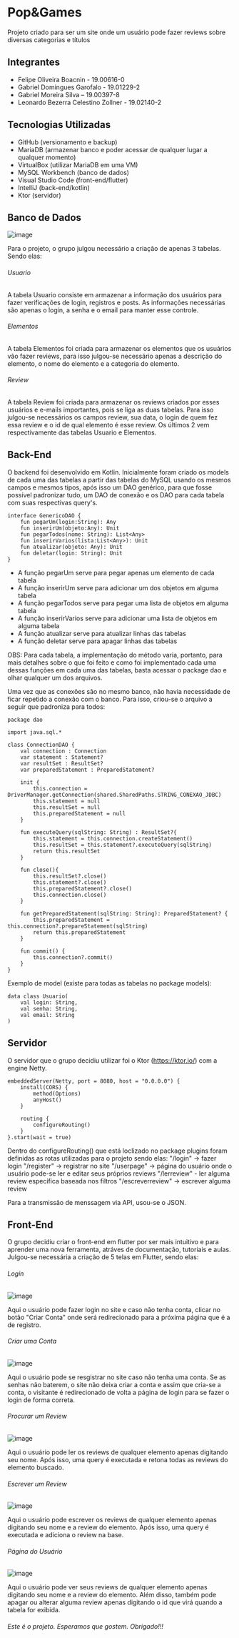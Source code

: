 # Pop&Games

Projeto criado para ser um site onde um usuário pode fazer reviews sobre diversas categorias e títulos

## Integrantes

- Felipe Oliveira Boacnin - 19.00616-0
- Gabriel Domingues Garofalo - 19.01229-2
- Gabriel Moreira Silva – 19.00397-8
- Leonardo Bezerra Celestino Zollner - 19.02140-2

## Tecnologias Utilizadas

- GitHub (versionamento e backup)
- MariaDB (armazenar banco e poder acessar de qualquer lugar a qualquer momento)
- VirtualBox (utilizar MariaDB em uma VM)
- MySQL Workbench (banco de dados)
- Visual Studio Code (front-end/flutter)
- IntelliJ (back-end/kotlin)
- Ktor (servidor)


## Banco de Dados
![image](https://user-images.githubusercontent.com/73725151/142737226-ef2973e6-2722-48da-8397-98c84616b561.png)

Para o projeto, o grupo julgou necessário a criação de apenas 3 tabelas. Sendo elas:

###### Usuario
A tabela Usuario consiste em armazenar a informação dos usuários para fazer verificações de login, registros e posts. As informações necessárias são apenas o login, a senha e o email para manter esse controle.

###### Elementos
A tabela Elementos foi criada para armazenar os elementos que os usuários vão fazer reviews, para isso julgou-se necessário apenas a descrição do elemento, o nome do elemento e a categoria do elemento.

###### Review
A tabela Review foi criada para armazenar os reviews criados por esses usuários e e-mails importantes, pois se liga as duas tabelas. Para isso julgou-se necessários os campos review, sua data, o login de quem fez essa review e o id de qual elemento é esse review. Os últimos 2 vem respectivamente das tabelas Usuario e Elementos.

## Back-End

O backend foi desenvolvido em Kotlin. Inicialmente foram criado os models de cada uma das tabelas a partir das tabelas do MySQL usando os mesmos campos e mesmos tipos, após isso um DAO genérico, para que fosse possível padronizar tudo, um DAO de conexão e os DAO para cada tabela com suas respectivas query's.

```
interface GenericoDAO {
    fun pegarUm(login:String): Any
    fun inserirUm(objeto:Any): Unit
    fun pegarTodos(nome: String): List<Any>
    fun inserirVarios(lista:List<Any>): Unit
    fun atualizar(objeto: Any): Unit
    fun deletar(login: String): Unit
}
```

- A função pegarUm serve para pegar apenas um elemento de cada tabela
- A função inserirUm serve para adicionar um dos objetos em alguma tabela
- A função pegarTodos serve para pegar uma lista de objetos em alguma tabela
- A função inserirVarios serve para adicionar uma lista de objetos em alguma tabela
- A função atualizar serve para atualizar linhas das tabelas
- A função deletar serve para apagar linhas das tabelas

OBS: Para cada tabela, a implementação do método varia, portanto, para mais detalhes sobre o que foi feito e como foi implementado cada uma dessas funções em cada uma das tabelas, basta acessar o package dao e olhar qualquer um dos arquivos.

Uma vez que as conexões são no mesmo banco, não havia necessidade de ficar repetido a conexão com o banco. Para isso, criou-se o arquivo a seguir que padroniza para todos:
```
package dao

import java.sql.*

class ConnectionDAO {
    val connection : Connection
    var statement : Statement?
    var resultSet : ResultSet?
    var preparedStatement : PreparedStatement?

    init {
        this.connection = DriverManager.getConnection(shared.SharedPaths.STRING_CONEXAO_JDBC)
        this.statement = null
        this.resultSet = null
        this.preparedStatement = null
    }

    fun executeQuery(sqlString: String) : ResultSet?{
        this.statement = this.connection.createStatement()
        this.resultSet = this.statement?.executeQuery(sqlString)
        return this.resultSet
    }

    fun close(){
        this.resultSet?.close()
        this.statement?.close()
        this.preparedStatement?.close()
        this.connection.close()
    }

    fun getPreparedStatement(sqlString: String): PreparedStatement? {
        this.preparedStatement = this.connection?.prepareStatement(sqlString)
        return this.preparedStatement
    }

    fun commit() {
        this.connection?.commit()
    }
}
```

Exemplo de model (existe para todas as tabelas no package models):
```
data class Usuario(
    val login: String,
    val senha: String,
    val email: String
)

```

## Servidor

O servidor que o grupo decidiu utilizar foi o Ktor (https://ktor.io/) com a engine Netty.

```
embeddedServer(Netty, port = 8080, host = "0.0.0.0") {
    install(CORS) {
        method(Options)
        anyHost()
    }

    routing {
        configureRouting()
    }
}.start(wait = true)
```

Dentro do configureRouting() que está loclizado no package plugins foram definidas as rotas utilizadas para o projeto sendo elas:
"/login" -> fazer login
"/register" -> registrar no site
"/userpage" -> página do usuário onde o usuário pode-se ler e editar seus próprios reviews
"/lerreview" - ler alguma review específica baseada nos filtros
"/escreverreview" -> escrever alguma review

Para a transmissão de menssagem via API, usou-se o JSON.

## Front-End

O grupo decidiu criar o front-end em flutter por ser mais intuitivo e para aprender uma nova ferramenta, atráves de documentação, tutoriais e aulas. Julgou-se necessária a criação de 5 telas em Flutter, sendo elas:

###### Login

![image](https://user-images.githubusercontent.com/73725151/142737654-71eb25be-b92f-4ac0-b1ad-5010c053160d.png)

Aqui o usuário pode fazer login no site e caso não tenha conta, clicar no botão "Criar Conta" onde será redirecionado para a próxima página que é a de registro.

###### Criar uma Conta

![image](https://user-images.githubusercontent.com/73725151/142737992-c55b924a-bc05-44eb-a931-c00c1922f494.png)

Aqui o usuário pode se resgistrar no site caso não tenha uma conta. Se as senhas não baterem, o site não deixa criar a conta e assim que cria-se a conta, o visitante é redirecionado de volta a página de login para se fazer o login de forma correta.

###### Procurar um Review

![image](https://user-images.githubusercontent.com/73725151/142737882-94472387-21fa-4346-b036-d0feb040f970.png)

Aqui o usuário pode ler os reviews de qualquer elemento apenas digitando seu nome. Após isso, uma query é executada e retona todas as reviews do elemento buscado.

###### Escrever um Review

![image](https://user-images.githubusercontent.com/73725151/142737894-835c23ab-87e9-49a5-88ec-0cf7fd9334ae.png)

Aqui o usuário pode escrever os reviews de qualquer elemento apenas digitando seu nome e a review do elemento. Após isso, uma query é executada e adiciona o review na base.

###### Página do Usuário

![image](https://user-images.githubusercontent.com/73725151/142737949-1ab61d6c-8bd1-4a4c-a465-26b81d664eb4.png)

Aqui o usuário pode ver seus reviews de qualquer elemento apenas digitando seu nome e a review do elemento. Além disso, também pode apagar ou alterar alguma review apenas digitando o id que virá quando a tabela for exibida.

###### Este é o projeto. Esperamos que gostem. Obrigado!!!
